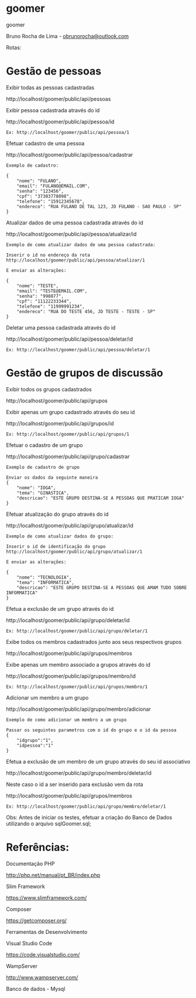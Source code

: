 # goomer
goomer

Bruno Rocha de Lima - obrunorocha@outlook.com

Rotas:

# Gestão de pessoas
Exibir todas as pessoas cadastradas

http://localhost/goomer/public/api/pessoas

Exibir pessoa cadastrada através do id

http://localhost/goomer/public/api/pessoa/id

	Ex: http://localhost/goomer/public/api/pessoa/1

Efetuar cadastro de uma pessoa

http://localhost/goomer/public/api/pessoa/cadastrar

	Exemplo de cadastro:

	{
		"nome": "FULANO",
		"email": "FULANO@EMAIL.COM",
		"senha": "123456",
		"cpf": "37303778098",
		"telefone": "15912345678",
		"endereco": "RUA FULANO DE TAL 123, JD FULANO - SAO PAULO - SP"
	}

Atualizar dados de uma pessoa cadastrada através do id

http://localhost/goomer/public/api/pessoa/atualizar/id

	Exemplo de como atualizar dados de uma pessoa cadastrada:

	Inserir o id no endereço da rota
	http://localhost/goomer/public/api/pessoa/atualizar/1

	E enviar as alterações:

	{
		"nome": "TESTE",
		"email": "TESTE@EMAIL.COM",
		"senha": "998877",
		"cpf": "11122233344",
		"telefone": "11999991234",
		"endereco": "RUA DO TESTE 456, JD TESTE - TESTE - SP"
	}

Deletar uma pessoa cadastrada através do id

http://localhost/goomer/public/api/pessoa/deletar/id

	Ex: http://localhost/goomer/public/api/pessoa/deletar/1

# Gestão de grupos de discussão

Exibir todos os grupos cadastrados

http://localhost/goomer/public/api/grupos

Exibir apenas um grupo cadastrado através do seu id

http://localhost/goomer/public/api/grupos/id

	Ex: http://localhost/goomer/public/api/grupos/1

Efetuar o cadastro de um grupo

http://localhost/goomer/public/api/grupo/cadastrar

	Exemplo de cadastro de grupo

	Enviar os dados da seguinte maneira
	{
		"nome": "IOGA",
		"tema": "GINASTICA",
		"descricao": "ESTE GRUPO DESTINA-SE A PESSOAS QUE PRATICAM IOGA"
	}

Efetuar atualização do grupo através do id

http://localhost/goomer/public/api/grupo/atualizar/id

	Exemplo de como atualizar dados do grupo:
	
	Inserir o id de identificação do grupo
	http://localhost/goomer/public/api/grupo/atualizar/1
	
	E enviar as alterações:
	
	{
		"nome": "TECNOLOGIA",
		"tema": "INFORMATICA",
		"descricao": "ESTE GRUPO DESTINA-SE A PESSOAS QUE AMAM TUDO SOBRE INFORMATICA"
	}

Efetua a exclusão de um grupo através do id

http://localhost/goomer/public/api/grupo/deletar/id

	Ex: http://localhost/goomer/public/api/grupo/deletar/1

Exibe todos os membros cadastrados junto aos seus respectivos grupos

http://localhost/goomer/public/api/grupos/membros

Exibe apenas um membro associado a grupos através do id

http://localhost/goomer/public/api/grupos/membro/id

	Ex: http://localhost/goomer/public/api/grupos/membro/1

Adicionar um membro a um grupo

http://localhost/goomer/public/api/grupo/membro/adicionar

	Exemplo de como adicionar um membro a um grupo
	
	Passar os seguintes parametros com o id do grupo e o id da pessoa
	{
		"idgrupo":"1",
		"idpessoa":"1"
    }

Efetua a exclusão de um membro de um grupo através do seu id associativo

http://localhost/goomer/public/api/grupo/membro/deletar/id

Neste caso o id a ser inserido para exclusão vem da rota 

http://localhost/goomer/public/api/grupos/membros 

	Ex: http://localhost/goomer/public/api/grupo/membro/deletar/1

Obs: Antes de iniciar os testes, efetuar a criação do Banco de Dados utilizando o arquivo sqlGoomer.sql;

# Referências:

Documentação PHP

http://php.net/manual/pt_BR/index.php

Slim Framework

https://www.slimframework.com/

Composer

https://getcomposer.org/

Ferramentas de Desenvolvimento 

Visual Studio Code

https://code.visualstudio.com/

WampServer

http://www.wampserver.com/

Banco de dados - Mysql
